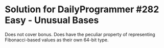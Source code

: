 # Solution for DailyProgrammer #282 Easy - Unusual Bases

Does not cover bonus. Does have the peculiar property of representing Fibonacci-based values as their own 64-bit type.
